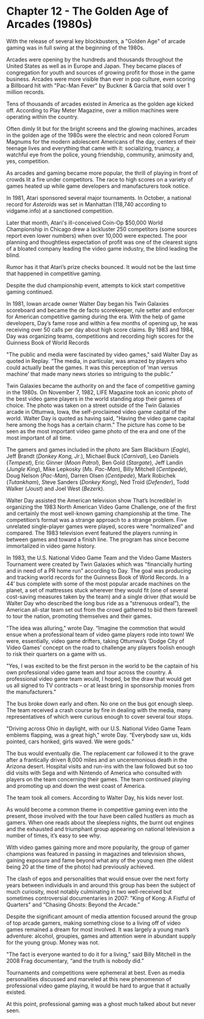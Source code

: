 # Chapter 12 - The Golden Age of Arcades (1980s)

With the release of several key blockbusters, a "Golden Age" of arcade gaming was in full swing at the beginning of the 1980s.

Arcades were opening by the hundreds and thousands throughout the United States as well as in Europe and Japan. They became places of congregation for youth and sources of growing profit for those in the game business. Arcades were more visible than ever in pop culture, even scoring a Billboard hit with "Pac-Man Fever" by Buckner & Garcia that sold over 1 million records. 

Tens of thousands of arcades existed in America as the golden age kicked off. According to Play Meter Magazine, over a million machines were operating within the country.

Often dimly lit but for the bright screens and the glowing machines, arcades in the golden age of the 1980s were the electric and neon colored Forum Magnums for the modern adolescent Americans of the day, centers of their teenage lives and everything that came with it: socializing, truancy, a watchful eye from the police, young friendship, community, animosity and, yes, competition.

As arcades and gaming became more popular, the thrill of playing in front of crowds lit a fire under competitors. The race to high scores on a variety of games heated up while game developers and manufacturers took notice.

In 1981, Atari sponsored several major tournaments. In October, a national record for *Asteroids* was set in Manhattan (118,740 according to vidgame.info) at a sanctioned competition. 

Later that month, Atari's ill-conceived Coin-Op $50,000 World Championship in Chicago drew a lackluster 250 competitors (some sources report even lower numbers) when over 10,000 were expected. The poor planning and thoughtless expectation of profit was one of the clearest signs of a bloated company leading the video game industry, the blind leading the blind.

Rumor has it that Atari’s prize checks bounced. It would not be the last time that happened in competitive gaming.

Despite the dud championship event, attempts to kick start competitive gaming continued.

In 1981, Iowan arcade owner Walter Day began his Twin Galaxies scoreboard and became the de facto scorekeeper, rule setter and enforcer for American competitive gaming during the era. With the help of game developers, Day’s fame rose and within a few months of opening up, he was receiving over 50 calls per day about high score claims. By 1983 and 1984, Day was organizing teams, competitions and recording high scores for the Guinness Book of World Records 

"The public and media were fascinated by video games," said Walter Day as quoted in Replay. “The media, in particular, was amazed by players who could actually beat the games. It was this perception of ‘man versus machine’ that made many news stories so intriguing to the public.”

Twin Galaxies became the authority on and the face of competitive gaming in the 1980s. On November 7, 1982, LIFE Magazine took an iconic photo of the best video game players in the world standing atop their games of choice. The photo was taken on a street outside of the Twin Galaxies arcade in Ottumwa, Iowa, the self-proclaimed video game capital of the world. Walter Day is quoted as having said, "Having the video game capital here among the hogs has a certain charm." The picture has come to be seen as the most important video game photo of the era and one of the most important of all time.

The gamers and games included in the photo are Sam Blackburn (*Eagle*), Jeff Brandt (*Donkey Kong, Jr*.), Michael Buck (*Carnival*), Leo Daniels (*Tempest*), Eric Ginner (*Moon Patrol*), Ben Gold (*Stargate*), Jeff Landin (*Jungle King*), Mike Lepkosky (*Ms. Pac-Man*), Billy Mitchell (*Centipede*), Doug Nelson (*Pac-Man*), Darren Olsen (*Centipede*), Mark Robichek (*Tutankham*), Steve Sanders (*Donkey Kong*), Ned Troid (*Defender*), Todd Walker (*Joust*) and Joel West (*Bezerk*).

Walter Day assisted the American television show That’s Incredible! in organizing the 1983 North American Video Game Challenge, one of the first and certainly the most well-known gaming championship at the time. The competition’s format was a strange approach to a strange problem. Five unrelated single-player games were played, scores were "normalized" and compared. The 1983 television event featured the players running in between games and toward a finish line. The program has since become immortalized in video game history.

In 1983, the U.S. National Video Game Team and the Video Game Masters Tournament were created by Twin Galaxies which was "financially hurting and in need of a PR home run" according to Day. The goal was producing and tracking world records for the Guinness Book of World Records. In a 44’ bus complete with some of the most popular arcade machines on the planet, a set of mattresses stuck wherever they would fit (one of several cost-saving measures taken by the team) and a single driver (that would be Walter Day who described the long bus ride as a “strenuous ordeal”), the American all-star team set out from the crowd gathered to bid them farewell to tour the nation, promoting themselves and their games. 

"The idea was alluring," wrote Day. “Imagine the commotion that would ensue when a professional team of video game players rode into town! We were, essentially, video game drifters, taking Ottumwa’s ‘Dodge City of Video Games’ concept on the road to challenge any players foolish enough to risk their quarters on a game with us.

"Yes, I was excited to be the first person in the world to be the captain of his own professional video game team and tour across the country. A professional video game team would, I hoped, be the draw that would get us all signed to TV contracts – or at least bring in sponsorship monies from the manufacturers."

The bus broke down early and often. No one on the bus got enough sleep. The team received a crash course by fire in dealing with the media, many representatives of which were curious enough to cover several tour stops.

"Driving across Ohio in daylight, with our U.S. National Video Game Team emblems flapping, was a great high," wrote Day. “Everybody saw us, kids pointed, cars honked, girls waved. We were gods.”

The bus would eventually die. The replacement car followed it to the grave after a frantically driven 8,000 miles and an unceremonious death in the Arizona desert. Hospital visits and run-ins with the law followed but so too did visits with Sega and with Nintendo of America who consulted with players on the team concerning their games. The team continued playing and promoting up and down the west coast of America. 

The team took all comers. According to Walter Day, his kids never lost.

As would become a common theme in competitive gaming even into the present, those involved with the tour have been called hustlers as much as gamers. When one reads about the sleepless nights, the burnt out engines and the exhausted and triumphant group appearing on national television a number of times, it’s easy to see why.

With video games gaining more and more popularity, the group of gamer champions was featured in passing in magazines and television shows, gaining exposure and fame beyond what any of the young men (the oldest being 20 at the time of the photo) had previously achieved.

The clash of egos and personalities that would ensue over the next forty years between individuals in and around this group has been the subject of much curiosity, most notably culminating in two well-received but sometimes controversial documentaries in 2007: "King of Kong: A Fistful of Quarters" and “Chasing Ghosts: Beyond the Arcade.”

Despite the significant amount of media attention focused around the group of top arcade gamers, making something close to a living off of video games remained a dream for most involved. It was largely a young man’s adventure: alcohol, groupies, games and attention were in abundant supply for the young group. Money was not.

"The fact is everyone wanted to do it for a living," said Billy Mitchell in the 2008 Frag documentary, “and the truth is nobody did.”

Tournaments and competitions were ephemeral at best. Even as media personalities discussed and marveled at this new phenomenon of professional video game playing, it would be hard to argue that it actually existed. 

At this point, professional gaming was a ghost much talked about but never seen.
